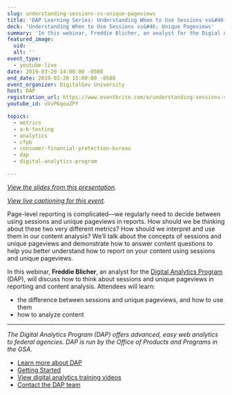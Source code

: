 ```yaml
---
slug: understanding-sessions-vs-unique-pageviews
title: 'DAP Learning Series: Understanding When to Use Sessions vs&#46; Unique Pageviews'
deck: 'Understanding When to Use Sessions vs&#46; Unique Pageviews'
summary: 'In this webinar, Freddie Blicher, an analyst for the Digial Analytics Program, will discuss how to think about sessions and unique pageviews in reporting and content analysis&#46;'
featured_image:
  uid:
  alt: ''
event_type:
  - youtube-live
date: 2019-03-20 14:00:00 -0500
end_date: 2019-03-20 15:00:00 -0500
event_organizer: DigitalGov University
host: DAP
registration_url: https://www.eventbrite.com/e/understanding-sessions-vs-unique-pageviews-registration-58648809167
youtube_id: uVvP6qeaZPY

topics:
  - metrics
  - a-b-testing
  - analytics
  - cfpb
  - consumer-financial-protection-bureau
  - dap
  - digital-analytics-program

---
```

_[View the slides from this presentation](https://digital.gov/pdf/sessions-unique-page-views.pdf)._

_[View live captioning for this event](https://www.captionedtext.com/client/event.aspx?EventID=3946624&CustomerID=321)._

Page-level reporting is complicated&mdash;we regularly need to decide between using sessions and unique pageviews in reports. How should we be thinking about these two very different metrics? How should we interpret and use them in our content analysis? We’ll talk about the concepts of sessions and unique pageviews and demonstrate how to answer content questions to help you better understand how to report on your content using sessions and unique pageviews.

In this webinar, **Freddie Blicher**, an analyst for the [Digital Analytics Program](https://digital.gov/dap/) (DAP), will discuss how to think about sessions and unique pageviews in reporting and content analysis. Attendees will learn:

* the difference between sessions and unique pageviews, and how to use them
* how to analyze content

---

*The Digital Analytics Program (DAP) offers advanced, easy web analytics to federal agencies. DAP is run by the Office of Products and Programs in the GSA.*

* [Learn more about DAP](https://www.digitalgov.gov/services/dap/)
* [Getting Started](https://github.com/digital-analytics-program/gov-wide-code)
* [View digital analytics training videos](https://www.youtube.com/playlist?list=PLd9b-GuOJ3nFwlyvLFUtmDpYFKezhot8P)
* [Contact the DAP team](mailto:dap@support.digitalgov.gov)
